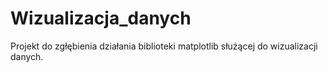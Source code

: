 # Wizualizacja_danych

Projekt do zgłębienia działania biblioteki matplotlib służącej do
wizualizacji danych.
